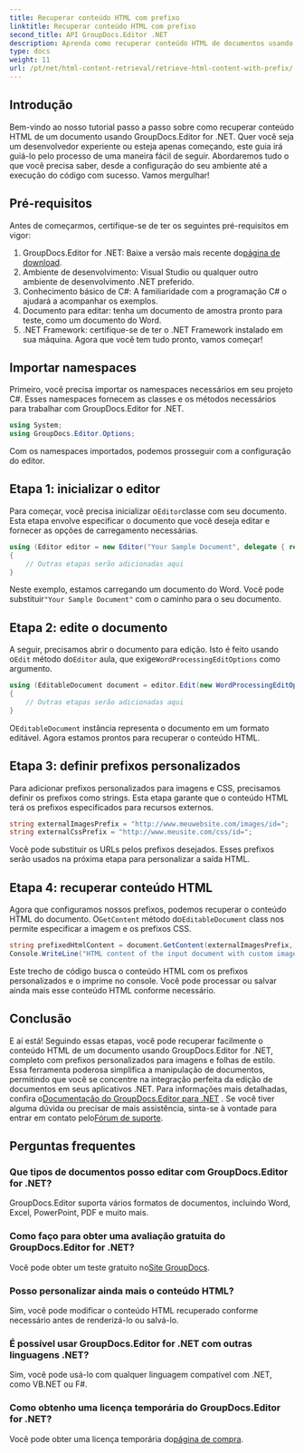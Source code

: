 ```yaml
---
title: Recuperar conteúdo HTML com prefixo
linktitle: Recuperar conteúdo HTML com prefixo
second_title: API GroupDocs.Editor .NET
description: Aprenda como recuperar conteúdo HTML de documentos usando GroupDocs.Editor for .NET com prefixos personalizados para imagens e folhas de estilo. Guia passo a passo incluído.
type: docs
weight: 11
url: /pt/net/html-content-retrieval/retrieve-html-content-with-prefix/
---
```

## Introdução
Bem-vindo ao nosso tutorial passo a passo sobre como recuperar conteúdo HTML de um documento usando GroupDocs.Editor for .NET. Quer você seja um desenvolvedor experiente ou esteja apenas começando, este guia irá guiá-lo pelo processo de uma maneira fácil de seguir. Abordaremos tudo o que você precisa saber, desde a configuração do seu ambiente até a execução do código com sucesso. Vamos mergulhar!
## Pré-requisitos
Antes de começarmos, certifique-se de ter os seguintes pré-requisitos em vigor:
1.  GroupDocs.Editor for .NET: Baixe a versão mais recente do[página de download](https://releases.groupdocs.com/editor/net/).
2. Ambiente de desenvolvimento: Visual Studio ou qualquer outro ambiente de desenvolvimento .NET preferido.
3. Conhecimento básico de C#: A familiaridade com a programação C# o ajudará a acompanhar os exemplos.
4. Documento para editar: tenha um documento de amostra pronto para teste, como um documento do Word.
5. .NET Framework: certifique-se de ter o .NET Framework instalado em sua máquina.
Agora que você tem tudo pronto, vamos começar!
## Importar namespaces
Primeiro, você precisa importar os namespaces necessários em seu projeto C#. Esses namespaces fornecem as classes e os métodos necessários para trabalhar com GroupDocs.Editor for .NET.
```csharp
using System;
using GroupDocs.Editor.Options;
```
Com os namespaces importados, podemos prosseguir com a configuração do editor.
## Etapa 1: inicializar o editor
 Para começar, você precisa inicializar o`Editor`classe com seu documento. Esta etapa envolve especificar o documento que você deseja editar e fornecer as opções de carregamento necessárias.
```csharp
using (Editor editor = new Editor("Your Sample Document", delegate { return new WordProcessingLoadOptions(); }))
{
    // Outras etapas serão adicionadas aqui
}
```
 Neste exemplo, estamos carregando um documento do Word. Você pode substituir`"Your Sample Document"` com o caminho para o seu documento.
## Etapa 2: edite o documento
 A seguir, precisamos abrir o documento para edição. Isto é feito usando o`Edit` método do`Editor` aula, que exige`WordProcessingEditOptions` como argumento.
```csharp
using (EditableDocument document = editor.Edit(new WordProcessingEditOptions()))
{
    // Outras etapas serão adicionadas aqui
}
```
 O`EditableDocument` instância representa o documento em um formato editável. Agora estamos prontos para recuperar o conteúdo HTML.
## Etapa 3: definir prefixos personalizados
Para adicionar prefixos personalizados para imagens e CSS, precisamos definir os prefixos como strings. Esta etapa garante que o conteúdo HTML terá os prefixos especificados para recursos externos.
```csharp
string externalImagesPrefix = "http://www.meuwebsite.com/images/id=";
string externalCssPrefix = "http://www.meusite.com/css/id=";
```
Você pode substituir os URLs pelos prefixos desejados. Esses prefixos serão usados na próxima etapa para personalizar a saída HTML.
## Etapa 4: recuperar conteúdo HTML
Agora que configuramos nossos prefixos, podemos recuperar o conteúdo HTML do documento. O`GetContent` método do`EditableDocument` class nos permite especificar a imagem e os prefixos CSS.
```csharp
string prefixedHtmlContent = document.GetContent(externalImagesPrefix, externalCssPrefix);
Console.WriteLine("HTML content of the input document with custom image and stylesheet prefixes: {0}", prefixedHtmlContent);
```
Este trecho de código busca o conteúdo HTML com os prefixos personalizados e o imprime no console. Você pode processar ou salvar ainda mais esse conteúdo HTML conforme necessário.
## Conclusão
E aí está! Seguindo essas etapas, você pode recuperar facilmente o conteúdo HTML de um documento usando GroupDocs.Editor for .NET, completo com prefixos personalizados para imagens e folhas de estilo. Essa ferramenta poderosa simplifica a manipulação de documentos, permitindo que você se concentre na integração perfeita da edição de documentos em seus aplicativos .NET.
 Para informações mais detalhadas, confira o[Documentação do GroupDocs.Editor para .NET](https://reference.groupdocs.com/editor/net/) . Se você tiver alguma dúvida ou precisar de mais assistência, sinta-se à vontade para entrar em contato pelo[Fórum de suporte](https://forum.groupdocs.com/c/editor/20).
## Perguntas frequentes
### Que tipos de documentos posso editar com GroupDocs.Editor for .NET?
GroupDocs.Editor suporta vários formatos de documentos, incluindo Word, Excel, PowerPoint, PDF e muito mais.
### Como faço para obter uma avaliação gratuita do GroupDocs.Editor for .NET?
 Você pode obter um teste gratuito no[Site GroupDocs](https://releases.groupdocs.com/).
### Posso personalizar ainda mais o conteúdo HTML?
Sim, você pode modificar o conteúdo HTML recuperado conforme necessário antes de renderizá-lo ou salvá-lo.
### É possível usar GroupDocs.Editor for .NET com outras linguagens .NET?
Sim, você pode usá-lo com qualquer linguagem compatível com .NET, como VB.NET ou F#.
### Como obtenho uma licença temporária do GroupDocs.Editor for .NET?
 Você pode obter uma licença temporária do[página de compra](https://purchase.groupdocs.com/temporary-license/).